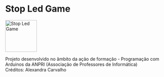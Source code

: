 # Stop Led Game

<a href="www.youtube.com/watch?v=8551Rd_OpF8">
<img width="100" src="https://img.youtube.com/vi/8551Rd_OpF8/0.jpg" alt="Stop Led Game"/>
</a>
<p>
Projeto desenvolvido no âmbito da ação de formação - Programação com Arduinos da ANPRI (Associação de Professores de Informática)<br>
Créditos: Alexandra Carvalho
</p>
